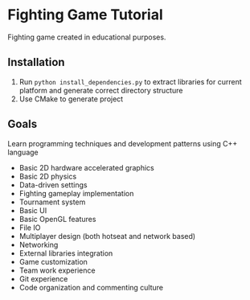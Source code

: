 # Fighting Game Tutorial

Fighting game created in educational purposes.

## Installation

1. Run ```python install_dependencies.py``` to extract libraries for current platform and generate correct directory structure
2. Use CMake to generate project


## Goals

Learn programming techniques and development patterns using C++ language

* Basic 2D hardware accelerated graphics
* Basic 2D physics
* Data-driven settings
* Fighting gameplay implementation
* Tournament system
* Basic UI
* Basic OpenGL features
* File IO
* Multiplayer design (both hotseat and network based)
* Networking
* External libraries integration
* Game customization
* Team work experience
* Git experience
* Code organization and commenting culture
